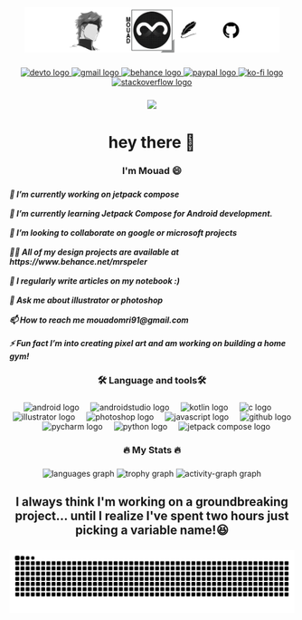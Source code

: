 <div align="center">
  <img height="80" src="https://raw.githubusercontent.com/mouad2008dev/some-assets/refs/heads/main/git_banner-11.png"  />
</div>

###

<div align="center">
  <a href="https://dev.to/mouad_omri_2008" target="_blank">
    <img src="https://img.shields.io/static/v1?message=dev.to&logo=dev.to&label=&color=0A0A0A&logoColor=white&labelColor=&style=for-the-badge" height="25" alt="devto logo"  />
  </a>
  <a href="mouadomri91@gmail.com" target="_blank">
    <img src="https://img.shields.io/static/v1?message=Gmail&logo=gmail&label=&color=D14836&logoColor=white&labelColor=&style=for-the-badge" height="25" alt="gmail logo"  />
  </a>
  <a href="https://www.behance.net/mrspeler" target="_blank">
    <img src="https://img.shields.io/static/v1?message=Behance&logo=behance&label=&color=1769ff&logoColor=white&labelColor=&style=for-the-badge" height="25" alt="behance logo"  />
  </a>
  <a href="paypal.me/Gall900" target="_blank">
    <img src="https://img.shields.io/static/v1?message=PayPal&logo=paypal&label=&color=00457C&logoColor=white&labelColor=&style=for-the-badge" height="25" alt="paypal logo"  />
  </a>
  <a href="https://ko-fi.com/mouad2008" target="_blank">
    <img src="https://img.shields.io/static/v1?message=Ko-fi&logo=ko-fi&label=&color=F16061&logoColor=white&labelColor=&style=for-the-badge" height="25" alt="ko-fi logo"  />
  </a>
  <a href="https://stackoverflow.com/users/26804192" target="_blank">
    <img src="https://img.shields.io/static/v1?message=Stackoverflow&logo=stackoverflow&label=&color=FE7A16&logoColor=white&labelColor=&style=for-the-badge" height="25" alt="stackoverflow logo"  />
  </a>
</div>

###

<div align="center">
  <img src="https://visitor-badge.laobi.icu/badge?page_id=mouad2008dev.mouad2008dev&left_color=gray&right_color=black&left_text=view%20count"  />
</div>

###

<h1 align="center">hey there 👋</h1>

###

<h3 align="center">I'm Mouad 😄</h3>

###

<h5 align="left">🔭 I’m currently working on jetpack compose<br><br>    🌱 I’m currently learning Jetpack Compose for Android development.<br><br>    👯 I’m looking to collaborate on google or microsoft projects<br><br>    👨‍💻 All of my design projects are available at https://www.behance.net/mrspeler<br><br>    📝 I regularly write articles on my notebook :)<br><br>    💬 Ask me about illustrator or photoshop<br><br>    📫 How to reach me mouadomri91@gmail.com<br><br>    ⚡ Fun fact I’m into creating pixel art and am working on building a home gym!</h5>

###

<h3 align="center">🛠 Language and tools🛠</h3>

###

<div align="center">
  <img src="https://cdn.jsdelivr.net/gh/devicons/devicon/icons/android/android-original.svg" height="40" alt="android logo"  />
  <img width="12" />
  <img src="https://cdn.jsdelivr.net/gh/devicons/devicon/icons/androidstudio/androidstudio-original.svg" height="40" alt="androidstudio logo"  />
  <img width="12" />
  <img src="https://cdn.jsdelivr.net/gh/devicons/devicon/icons/kotlin/kotlin-original.svg" height="40" alt="kotlin logo"  />
  <img width="12" />
  <img src="https://cdn.jsdelivr.net/gh/devicons/devicon/icons/c/c-original.svg" height="40" alt="c logo"  />
  <img width="12" />
  <img src="https://cdn.jsdelivr.net/gh/devicons/devicon/icons/illustrator/illustrator-plain.svg" height="40" alt="illustrator logo"  />
  <img width="12" />
  <img src="https://cdn.jsdelivr.net/gh/devicons/devicon/icons/photoshop/photoshop-plain.svg" height="40" alt="photoshop logo"  />
  <img width="12" />
  <img src="https://cdn.jsdelivr.net/gh/devicons/devicon/icons/javascript/javascript-original.svg" height="40" alt="javascript logo"  />
  <img width="12" />
  <img src="https://cdn.jsdelivr.net/gh/devicons/devicon/icons/github/github-original.svg" height="40" alt="github logo"  />
  <img width="12" />
  <img src="https://cdn.jsdelivr.net/gh/devicons/devicon/icons/pycharm/pycharm-original.svg" height="40" alt="pycharm logo"  />
  <img width="12" />
  <img src="https://cdn.jsdelivr.net/gh/devicons/devicon/icons/python/python-original.svg" height="40" alt="python logo"  />
  <img width="12" />
  <img src="https://blog.stylingandroid.com/wp-content/uploads/2021/05/jetpack-compose-icon_RGB.png" height="40" alt="jetpack compose logo"  />

</div>

###

<h3 align="center">🔥   My Stats  🔥</h3>

###

<div align="center">
  <img src="https://github-readme-stats.vercel.app/api/top-langs?username=mouad2008dev&locale=en&hide_title=false&layout=compact&card_width=320&langs_count=10&theme=tokyonight&hide_border=true&order=2" height="150" alt="languages graph"  />
  <img src="https://github-profile-trophy.vercel.app?username=mouad2008dev&theme=tokyonight&column=-1&row=1&margin-w=14&margin-h=0&no-bg=false&no-frame=true&order=4" height="150" alt="trophy graph"  />
  <img src="https://github-readme-activity-graph.vercel.app/graph?username=mouad2008dev&radius=16&theme=tokyo-night&area=true&order=5&hide_border=true&hide_title=false" height="300" alt="activity-graph graph"  />
</div>

###

<h2 align="center">I always think I'm working on a groundbreaking project... until I realize I've spent two hours just picking a variable name!😆</h2>

###

<img src="https://raw.githubusercontent.com/mouad2008dev/mouad2008dev/output/snake.svg" alt="Snake animation" />

###
